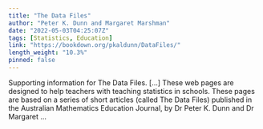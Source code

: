 ```yaml
---
title: "The Data Files"
author: "Peter K. Dunn and Margaret Marshman"
date: "2022-05-03T04:25:07Z"
tags: [Statistics, Education]
link: "https://bookdown.org/pkaldunn/DataFiles/"
length_weight: "10.3%"
pinned: false
---
```


Supporting information for The Data Files. [...] These web pages are designed to help teachers with teaching statistics in schools. These pages are based on a series of short articles
(called The Data Files)
published in the
Australian Mathematics Education Journal,
by
Dr Peter K. Dunn
and
Dr Margaret ...
